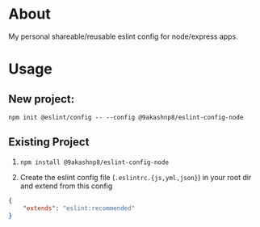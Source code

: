 # About

My personal shareable/reusable eslint config for node/express apps.

# Usage

## New project:

`npm init @eslint/config -- --config @9akashnp8/eslint-config-node`


## Existing Project

1. `npm install @9akashnp8/eslint-config-node`

2. Create the eslint config file (`.eslintrc.{js,yml,json}`) in your root dir and extend from this config

```json
{
    "extends": "eslint:recommended"
}
```
